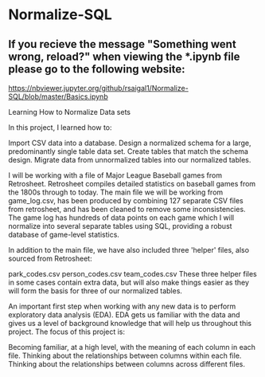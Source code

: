 # Normalize-SQL

## If you recieve the message "Something went wrong, reload?" when viewing the *.ipynb file please go to the following website:
https://nbviewer.jupyter.org/github/rsaigal1/Normalize-SQL/blob/master/Basics.ipynb

Learning How to Normalize Data sets  

In this project, I learned how to:  

Import CSV data into a database. Design a normalized schema for a large, predominantly single table data set. Create tables that match the schema design. Migrate data from unnormalized tables into our normalized tables.  

I will be working with a file of Major League Baseball games from Retrosheet. Retrosheet compiles detailed statistics on baseball games from the 1800s through to today. The main file we will be working from game_log.csv, has been produced by combining 127 separate CSV files from retrosheet, and has been cleaned to remove some inconsistencies. The game log has hundreds of data points on each game which I will normalize into several separate tables using SQL, providing a robust database of game-level statistics.  

In addition to the main file, we have also included three 'helper' files, also sourced from Retrosheet:  

park_codes.csv person_codes.csv team_codes.csv These three helper files in some cases contain extra data, but will also make things easier as they will form the basis for three of our normalized tables.  

An important first step when working with any new data is to perform exploratory data analysis (EDA). EDA gets us familiar with the data and gives us a level of background knowledge that will help us throughout this project. The focus of this project is:  

Becoming familiar, at a high level, with the meaning of each column in each file. Thinking about the relationships between columns within each file. Thinking about the relationships between columns across different files.
